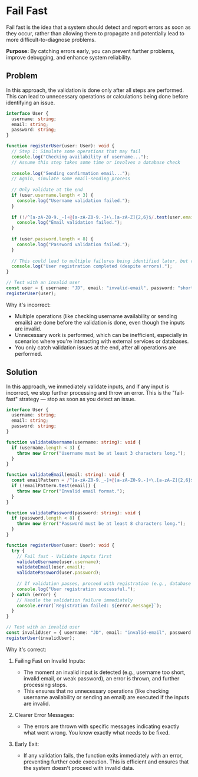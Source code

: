 # Fail Fast

Fail fast is the idea that a system should detect and report errors as soon as they occur, rather than allowing them to propagate and potentially lead to more difficult-to-diagnose problems.

**Purpose:** By catching errors early, you can prevent further problems, improve debugging, and enhance system reliability.

## Problem

In this approach, the validation is done only after all steps are performed. This can lead to unnecessary operations or calculations being done before identifying an issue.

```ts
interface User {
  username: string;
  email: string;
  password: string;
}

function registerUser(user: User): void {
  // Step 1: Simulate some operations that may fail
  console.log("Checking availability of username...");
  // Assume this step takes some time or involves a database check
  
  console.log("Sending confirmation email...");
  // Again, simulate some email-sending process
  
  // Only validate at the end
  if (user.username.length < 3) {
    console.log("Username validation failed.");
  }
  
  if (!/^[a-zA-Z0-9._-]+@[a-zA-Z0-9.-]+\.[a-zA-Z]{2,6}$/.test(user.email)) {
    console.log("Email validation failed.");
  }
  
  if (user.password.length < 8) {
    console.log("Password validation failed.");
  }
  
  // This could lead to multiple failures being identified later, but resources are wasted.
  console.log("User registration completed (despite errors).");
}

// Test with an invalid user
const user = { username: "JD", email: "invalid-email", password: "short" };
registerUser(user);
```

Why it's incorrect: 

- Multiple operations (like checking username availability or sending emails) are done before the validation is done, even though the inputs are invalid.
- Unnecessary work is performed, which can be inefficient, especially in scenarios where you're interacting with external services or databases.
- You only catch validation issues at the end, after all operations are performed.


## Solution

In this approach, we immediately validate inputs, and if any input is incorrect, we stop further processing and throw an error. This is the "fail-fast" strategy — stop as soon as you detect an issue.

```ts
interface User {
  username: string;
  email: string;
  password: string;
}

function validateUsername(username: string): void {
  if (username.length < 3) {
    throw new Error("Username must be at least 3 characters long.");
  }
}

function validateEmail(email: string): void {
  const emailPattern = /^[a-zA-Z0-9._-]+@[a-zA-Z0-9.-]+\.[a-zA-Z]{2,6}$/;
  if (!emailPattern.test(email)) {
    throw new Error("Invalid email format.");
  }
}

function validatePassword(password: string): void {
  if (password.length < 8) {
    throw new Error("Password must be at least 8 characters long.");
  }
}

function registerUser(user: User): void {
  try {
    // Fail fast - Validate inputs first
    validateUsername(user.username);
    validateEmail(user.email);
    validatePassword(user.password);
    
    // If validation passes, proceed with registration (e.g., database operations)
    console.log("User registration successful.");
  } catch (error) {
    // Handle the validation failure immediately
    console.error(`Registration failed: ${error.message}`);
  }
}

// Test with an invalid user
const invalidUser = { username: "JD", email: "invalid-email", password: "short" };
registerUser(invalidUser);
```

Why it's correct:

1. Failing Fast on Invalid Inputs:
    - The moment an invalid input is detected (e.g., username too short, invalid email, or weak password), an error is thrown, and further processing stops.
    - This ensures that no unnecessary operations (like checking username availability or sending an email) are executed if the inputs are invalid.

2. Clearer Error Messages:
    - The errors are thrown with specific messages indicating exactly what went wrong. You know exactly what needs to be fixed.

3. Early Exit:
    - If any validation fails, the function exits immediately with an error, preventing further code execution. This is efficient and ensures that the system doesn't proceed with invalid data.